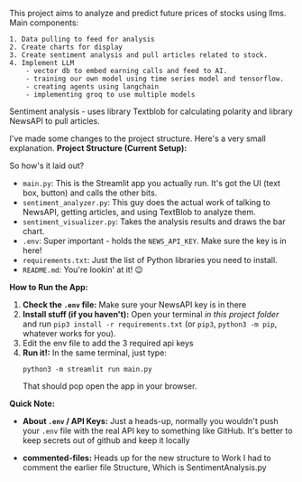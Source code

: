 This project aims to analyze and predict future prices of stocks using llms. Main components:

    1. Data pulling to feed for analysis
    2. Create charts for display
    3. Create sentiment analysis and pull articles related to stock.
    4. Implement LLM
        - vector db to embed earning calls and feed to AI.
        - training our own model using time series model and tensorflow.
        - creating agents using langchain 
        - implementing groq to use multiple models

Sentiment analysis - uses library Textblob for calculating polarity and library NewsAPI to pull articles.

I've made some changes to the project structure. Here's a very small explanation.
**Project Structure (Current Setup):**

So how's it laid out?

*   `main.py`: This is the Streamlit app you actually run. It's got the UI (text box, button) and calls the other bits.
*   `sentiment_analyzer.py`: This guy does the actual work of talking to NewsAPI, getting articles, and using TextBlob to analyze them.
*   `sentiment_visualizer.py`: Takes the analysis results and draws the bar chart.
*   `.env`: Super important - holds the `NEWS_API_KEY`. Make sure the key is in here!
*   `requirements.txt`: Just the list of Python libraries you need to install.
*   `README.md`: You're lookin' at it! 😉

**How to Run the App:**


1.  **Check the `.env` file:** Make sure your NewsAPI key is in there
2.  **Install stuff (if you haven't):** Open your terminal *in this project folder* and run `pip3 install -r requirements.txt` (or `pip3`, `python3 -m pip`, whatever works for you).
3.  Edit the env file to add the 3 required api keys
4.  **Run it!:** In the same terminal, just type:
    ```
    python3 -m streamlit run main.py 
    ```
    That should pop open the app in your browser.

**Quick Note:**

*   **About `.env` / API Keys:** Just a heads-up, normally you wouldn't push your `.env` file with the real API key to something like GitHub. It's better to keep secrets out of github and keep it locally


*   **commented-files:** Heads up for the new structure to Work I had to comment the earlier file Structure, Which is SentimentAnalysis.py



